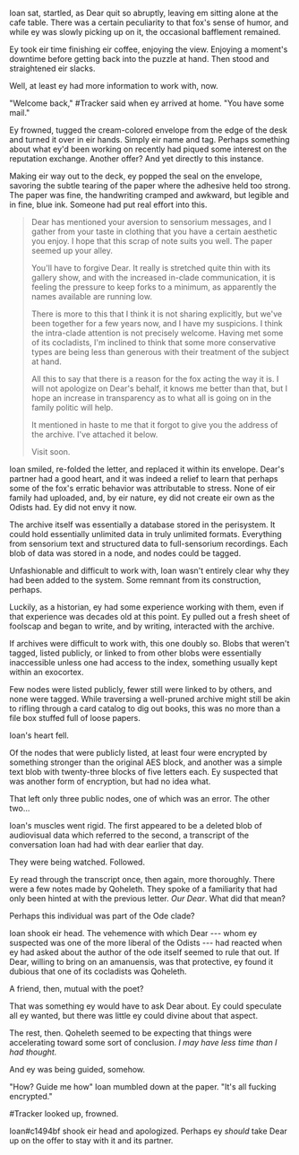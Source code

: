 Ioan sat, startled, as Dear quit so abruptly, leaving em sitting alone at the cafe table. There was a certain peculiarity to that fox's sense of humor, and while ey was slowly picking up on it, the occasional bafflement remained.

Ey took eir time finishing eir coffee, enjoying the view. Enjoying a moment's downtime before getting back into the puzzle at hand. Then stood and straightened eir slacks.

Well, at least ey had more information to work with, now.

"Welcome back," #Tracker said when ey arrived at home. "You have some mail."

Ey frowned, tugged the cream-colored envelope from the edge of the desk and turned it over in eir hands. Simply eir name and tag. Perhaps something about what ey'd been working on recently had piqued some interest on the reputation exchange. Another offer? And yet directly to this instance.

Making eir way out to the deck, ey popped the seal on the envelope, savoring the subtle tearing of the paper where the adhesive held too strong. The paper was fine, the handwriting cramped and awkward, but legible and in fine, blue ink. Someone had put real effort into this.

> Dear has mentioned your aversion to sensorium messages, and I gather from your taste in clothing that you have a certain aesthetic you enjoy. I hope that this scrap of note suits you well. The paper seemed up your alley.
>
> You'll have to forgive Dear. It really is stretched quite thin with its gallery show, and with the increased in-clade communication, it is feeling the pressure to keep forks to a minimum, as apparently the names available are running low.
>
> There is more to this that I think it is not sharing explicitly, but we've been together for a few years now, and I have my suspicions. I think the intra-clade attention is not precisely welcome. Having met some of its cocladists, I'm inclined to think that some more conservative types are being less than generous with their treatment of the subject at hand.
>
> All this to say that there is a reason for the fox acting the way it is. I will not apologize on Dear's behalf, it knows me better than that, but I hope an increase in transparency as to what all is going on in the family politic will help.
>
> It mentioned in haste to me that it forgot to give you the address of the archive. I've attached it below.
>
> Visit soon.

Ioan smiled, re-folded the letter, and replaced it within its envelope. Dear's partner had a good heart, and it was indeed a relief to learn that perhaps some of the fox's erratic behavior was attributable to stress. None of eir family had uploaded, and, by eir nature, ey did not create eir own as the Odists had. Ey did not envy it now.

The archive itself was essentially a database stored in the perisystem. It could hold essentially unlimited data in truly unlimited formats. Everything from sensorium text and structured data to full-sensorium recordings. Each blob of data was stored in a node, and nodes could be tagged.

Unfashionable and difficult to work with, Ioan wasn't entirely clear why they had been added to the system. Some remnant from its construction, perhaps.

Luckily, as a historian, ey had some experience working with them, even if that experience was decades old at this point. Ey pulled out a fresh sheet of foolscap and began to write, and by writing, interacted with the archive.

If archives were difficult to work with, this one doubly so. Blobs that weren't tagged, listed publicly, or linked to from other blobs were essentially inaccessible unless one had access to the index, something usually kept within an exocortex.

Few nodes were listed publicly, fewer still were linked to by others, and none were tagged. While traversing a well-pruned archive might still be akin to rifling through a card catalog to dig out books, this was no more than a file box stuffed full of loose papers.

Ioan's heart fell.

Of the nodes that were publicly listed, at least four were encrypted by something stronger than the original AES block, and another was a simple text blob with twenty-three blocks of five letters each. Ey suspected that was another form of encryption, but had no idea what.

That left only three public nodes, one of which was an error. The other two...

Ioan's muscles went rigid. The first appeared to be a deleted blob of audiovisual data which referred to the second, a transcript of the conversation Ioan had had with dear earlier that day.

They were being watched. Followed.

Ey read through the transcript once, then again, more thoroughly. There were a few notes made by Qoheleth. They spoke of a familiarity that had only been hinted at with the previous letter. *Our Dear*. What did that mean?

Perhaps this individual was part of the Ode clade?

Ioan shook eir head. The vehemence with which Dear --- whom ey suspected was one of the more liberal of the Odists --- had reacted when ey had asked about the author of the ode itself seemed to rule that out. If Dear, willing to bring on an amanuensis, was that protective, ey found it dubious that one of its cocladists was Qoheleth.

A friend, then, mutual with the poet?

That was something ey would have to ask Dear about. Ey could speculate all ey wanted, but there was little ey could divine about that aspect.

The rest, then. Qoheleth seemed to be expecting that things were accelerating toward some sort of conclusion. *I may have less time than I had thought.*

And ey was being guided, somehow.

"How? Guide me how" Ioan mumbled down at the paper. "It's all fucking encrypted."

\#Tracker looked up, frowned.

Ioan\#c1494bf shook eir head and apologized. Perhaps ey *should* take Dear up on the offer to stay with it and its partner.
